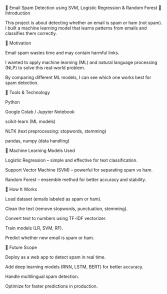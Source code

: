 📧 Email Spam Detection using SVM, Logistic Regression & Random Forest
🔹 Introduction

This project is about detecting whether an email is spam or ham (not spam).
I built a machine learning model that learns patterns from emails and classifies them correctly.

🔹 Motivation

Email spam wastes time and may contain harmful links.

I wanted to apply machine learning (ML) and natural language processing (NLP) to solve this real-world problem.

By comparing different ML models, I can see which one works best for spam detection.

🔹 Tools & Technology

Python

Google Colab / Jupyter Notebook

scikit-learn (ML models)

NLTK (text preprocessing: stopwords, stemming)

pandas, numpy (data handling)

🔹 Machine Learning Models Used

Logistic Regression – simple and effective for text classification.

Support Vector Machine (SVM) – powerful for separating spam vs ham.

Random Forest – ensemble method for better accuracy and stability.

🔹 How It Works

Load dataset (emails labeled as spam or ham).

Clean the text (remove stopwords, punctuation, stemming).

Convert text to numbers using TF-IDF vectorizer.

Train models (LR, SVM, RF).

Predict whether new email is spam or ham.

🔹 Future Scope

Deploy as a web app to detect spam in real time.

Add deep learning models (RNN, LSTM, BERT) for better accuracy.

Handle multilingual spam detection.

Optimize for faster predictions in production.
